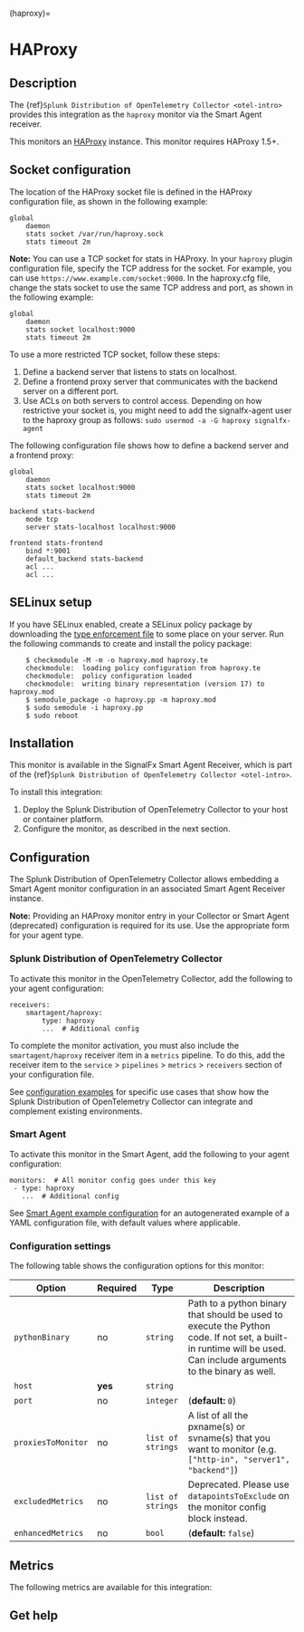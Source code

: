 
(haproxy)=

# HAProxy
<meta name="Description" content="Use this Splunk Observability Cloud integration for the HAProxy monitor. See benefits, install, configuration, and metrics">

## Description

The {ref}`Splunk Distribution of OpenTelemetry Collector <otel-intro>` provides this integration as the `haproxy` monitor via the Smart Agent receiver.

This monitors an [HAProxy](http://www.haproxy.org/) instance. This monitor requires HAProxy 1.5+.


<!--- SETUP --->
## Socket configuration
The location of the HAProxy socket file is defined in the HAProxy configuration file, as shown in the following example:

```
global
    daemon
    stats socket /var/run/haproxy.sock
    stats timeout 2m
```

**Note:** You can use a TCP socket for stats in HAProxy. In your `haproxy` plugin configuration file,
specify the TCP address for the socket. For example, you can use `https://www.example.com/socket:9000`.
In the haproxy.cfg file, change the stats socket to use the same TCP address and port, as
shown in the following example:
```
global
    daemon
    stats socket localhost:9000
    stats timeout 2m
```
To use a more restricted TCP socket, follow these steps:

1. Define a backend server that listens to stats on localhost.
2. Define a frontend proxy server that communicates with the backend server on a different port.
3. Use ACLs on both servers to control access. Depending on how restrictive your socket is, you might need to
add the signalfx-agent user to the haproxy group as follows: `sudo usermod -a -G haproxy signalfx-agent`

The following configuration file shows how to define a backend server and a frontend proxy:

```
global
    daemon
    stats socket localhost:9000
    stats timeout 2m

backend stats-backend
    mode tcp
    server stats-localhost localhost:9000

frontend stats-frontend
    bind *:9001
    default_backend stats-backend
    acl ...
    acl ...
```

<!--- SETUP --->
## SELinux setup

If you have SELinux enabled, create a SELinux policy package by downloading
the [type enforcement
file](https://github.com/signalfx/collectd-haproxy/blob/master/selinux/collectd-haproxy.te)
to some place on your server. Run the following commands to create and install
the policy package:
```
    $ checkmodule -M -m -o haproxy.mod haproxy.te
    checkmodule:  loading policy configuration from haproxy.te
    checkmodule:  policy configuration loaded
    checkmodule:  writing binary representation (version 17) to haproxy.mod
    $ semodule_package -o haproxy.pp -m haproxy.mod
    $ sudo semodule -i haproxy.pp
    $ sudo reboot
```
<!--- changed all above instances of collectd-haproxy to haproxy per updated guidance-->

## Installation

This monitor is available in the SignalFx Smart Agent Receiver, which is part of the {ref}`Splunk Distribution of OpenTelemetry Collector <otel-intro>`.

To install this integration:

1. Deploy the Splunk Distribution of OpenTelemetry Collector to your host or container platform.
2. Configure the monitor, as described in the next section.


## Configuration

The Splunk Distribution of OpenTelemetry Collector allows embedding a Smart Agent monitor configuration in an associated Smart Agent Receiver instance.

**Note:** Providing an HAProxy monitor entry in your Collector or Smart Agent (deprecated) configuration is required for its use. Use the appropriate form for your agent type.

### Splunk Distribution of OpenTelemetry Collector

To activate this monitor in the OpenTelemetry Collector, add the following to your agent configuration:

```
receivers:
    smartagent/haproxy:
        type: haproxy
        ...  # Additional config
```

To complete the monitor activation, you must also include the `smartagent/haproxy` receiver item in a `metrics` pipeline. To do this, add the receiver item to the `service` > `pipelines` > `metrics` > `receivers` section of your configuration file.

See <a href="https://github.com/signalfx/splunk-otel-collector/tree/main/examples" target="_blank">configuration examples</a> for specific use cases that show how the Splunk Distribution of OpenTelemetry Collector can integrate and complement existing environments.

### Smart Agent

To activate this monitor in the Smart Agent, add the following to your agent configuration:

```
monitors:  # All monitor config goes under this key
 - type: haproxy
   ...  # Additional config
```

See <a href="https://docs.splunk.com/Observability/gdi/smart-agent/smart-agent-resources.html#configure-the-smart-agent" target="_blank">Smart Agent example configuration</a> for an autogenerated example of a YAML configuration file, with default values where applicable.

### Configuration settings

The following table shows the configuration options for this monitor:

| Option | Required | Type | Description |
| --- | --- | --- | --- |
| `pythonBinary` | no | `string` | Path to a python binary that should be used to execute the Python code. If not set, a built-in runtime will be used.  Can include arguments to the binary as well. |
| `host` | **yes** | `string` |  |
| `port` | no | `integer` |  (**default:** `0`) |
| `proxiesToMonitor` | no | `list of strings` | A list of all the pxname(s) or svname(s) that you want to monitor (e.g. `["http-in", "server1", "backend"]`) |
| `excludedMetrics` | no | `list of strings` | Deprecated.  Please use `datapointsToExclude` on the monitor config block instead. |
| `enhancedMetrics` | no | `bool` |  (**default:** `false`) |


## Metrics

The following metrics are available for this integration:

<div class="metrics-yaml" url="https://raw.githubusercontent.com/signalfx/integrations/main/haproxy/metrics.yaml"></div>

## Get help

```{include} /_includes/troubleshooting.md
```
